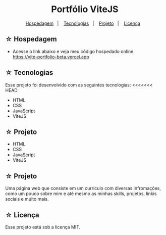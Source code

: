 # <h1 align="center">Portfólio ViteJS</h1>

<p align="center">
  <a href="#-hospedagem">Hospedagem</a>&nbsp;&nbsp;&nbsp;|&nbsp;&nbsp;&nbsp;
  <a href="#-tecnologias">Tecnologias</a>&nbsp;&nbsp;&nbsp;|&nbsp;&nbsp;&nbsp;
  <a href="#-projeto">Projeto</a>&nbsp;&nbsp;&nbsp;|&nbsp;&nbsp;&nbsp;
  <a href="#-licença">Licença</a>&nbsp;&nbsp;&nbsp;
</p>

## ☆ Hospedagem

-   Acesse o link abaixo e veja meu código hospedado online.<br>
    https://vite-portfolio-beta.vercel.app

## ☆ Tecnologias

Esse projeto foi desenvolvido com as seguintes tecnologias:
<<<<<<< HEAD

-   HTML
-   CSS
-   JavaScript
-   ViteJS

## ☆ Projeto

-   HTML
-   CSS
-   JavaScript
-   ViteJS

## ☆ Projeto

Uma página web que consiste em um currículo com diversas infromações, como um pouco sobre mim e até mesmo as minhas skills, projetos, linkis sociais e muito mais.

## ☆ Licença

Esse projeto está sob a licença MIT.
